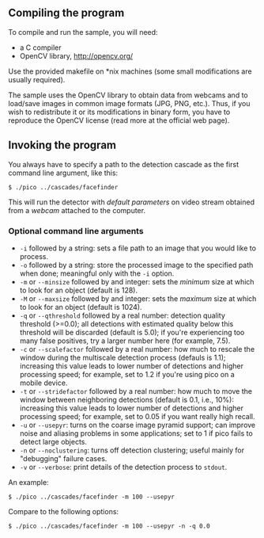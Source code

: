 ## Compiling the program

To compile and run the sample, you will need:

* a C compiler
* OpenCV library, <http://opencv.org/>

Use the provided makefile on *nix machines (some small modifications are usually required).

The sample uses the OpenCV library to obtain data from webcams and to load/save images in common image formats (JPG, PNG, etc.).
Thus, if you wish to redistribute it or its modifications in binary form, you have to reproduce the OpenCV license (read more at the official web page).

## Invoking the program

You always have to specify a path to the detection cascade as the first command line argument, like this:

	$ ./pico ../cascades/facefinder

This will run the detector with *default parameters* on video stream obtained from a *webcam* attached to the computer.

### Optional command line arguments

* `-i` followed by a string: sets a file path to an image that you would like to process.
* `-o` followed by a string: store the processed image to the specified path when done; meaningful only with the `-i` option.
* `-m` or `--minsize` followed by and integer: sets the *minimum* size at which to look for an object (default is 128).
* `-M` or `--maxsize` followed by and integer: sets the *maximum* size at which to look for an object (default is 1024).
* `-q` or `--qthreshold` followed by a real number: detection quality threshold (>=0.0); all detections with estimated quality below this threshold will be discarded (default is 5.0); if you're experiencing too many false positives, try a larger number here (for example, 7.5).
* `-c` or `--scalefactor` followed by a real number: how much to rescale the window during the multiscale detection process (defauls is 1.1); increasing this value leads to lower number of detections and higher processing speed; for example, set to 1.2 if you're using pico on a mobile device.
* `-t` or `--stridefactor` followed by a real number: how much to move the window between neighboring detections (default is 0.1, i.e., 10%): increasing this value leads to lower number of detections and higher processing speed; for example, set to 0.05 if you want really high recall.
* `-u` or `--usepyr`: turns on the coarse image pyramid support; can improve noise and aliasing problems in some applications; set to 1 if pico fails to detect large objects.
* `-n` or `--noclustering`: turns off detection clustering; useful mainly for "debugging" failure cases.
* `-v` or `--verbose`: print details of the detection process to `stdout`.

An example:

	$ ./pico ../cascades/facefinder -m 100 --usepyr

Compare to the following options:

	$ ./pico ../cascades/facefinder -m 100 --usepyr -n -q 0.0